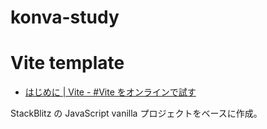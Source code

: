 # konva-study

# Vite template

- [はじめに | Vite - #Vite をオンラインで試す](https://ja.vitejs.dev/guide/#vite-%E3%82%92%E3%82%AA%E3%83%B3%E3%83%A9%E3%82%A4%E3%83%B3%E3%81%A7%E8%A9%A6%E3%81%99)

StackBlitz の JavaScript vanilla プロジェクトをベースに作成。
